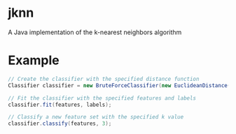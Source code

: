 # jknn
A Java implementation of the k-nearest neighbors algorithm

# Example
```java
// Create the classifier with the specified distance function
Classifier classifier = new BruteForceClassifier(new EuclideanDistance());

// Fit the classifier with the specified features and labels
classifier.fit(features, labels);

// Classify a new feature set with the specified k value
classifier.classify(features, 3);
```
